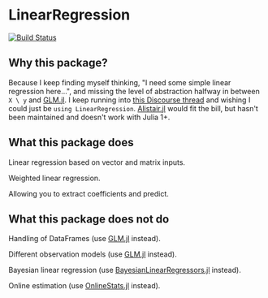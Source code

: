 # LinearRegression

[![Build Status](https://github.com/st--/LinearRegression.jl/actions/workflows/CI.yml/badge.svg?branch=)](https://github.com/st--/LinearRegression.jl/actions/workflows/CI.yml?query=branch%3A)


## Why this package?

Because I keep finding myself thinking, "I need some simple linear regression
here...", and missing the level of abstraction halfway in between `X \ y` and
[GLM.jl](https://github.com/JuliaStats/GLM.jl).
I keep running into [this Discourse
thread](https://discourse.julialang.org/t/efficient-way-of-doing-linear-regression/31232)
and wishing I could just be `using LinearRegression`.
[Alistair.jl](https://github.com/giob1994/Alistair.jl) would fit the bill, but
hasn't been maintained and doesn't work with Julia 1+.

## What this package does

Linear regression based on vector and matrix inputs.

Weighted linear regression.

Allowing you to extract coefficients and predict.

## What this package does not do

Handling of DataFrames (use [GLM.jl](https://github.com/JuliaStats/GLM.jl) instead).

Different observation models (use [GLM.jl](https://github.com/JuliaStats/GLM.jl) instead).

Bayesian linear regression (use [BayesianLinearRegressors.jl](https://github.com/JuliaGaussianProcesses/BayesianLinearRegressors.jl) instead).

Online estimation (use [OnlineStats.jl](https://github.com/joshday/OnlineStats.jl) instead).
